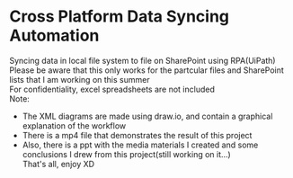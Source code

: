 # Cross Platform Data Syncing Automation
Syncing data in local file system to file on SharePoint using RPA(UiPath)  
Please be aware that this only works for the partcular files and SharePoint lists that I am working on this summer  
For confidentiality, excel spreadsheets are not included  
Note:  
* The XML diagrams are made using draw.io, and contain a graphical explanation of the workflow
* There is a mp4 file that demonstrates the result of this project
* Also, there is a ppt with the media materials I created and some conclusions I drew from this project(still working on it...)  
That's all, enjoy XD   

